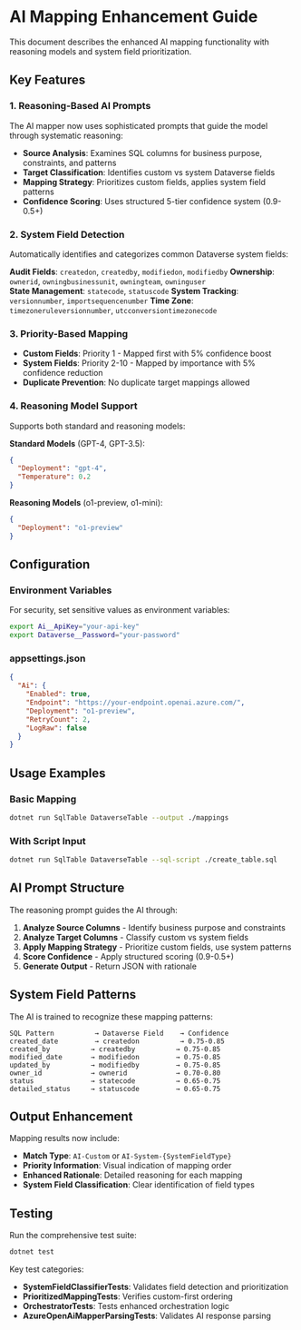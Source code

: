 # AI Mapping Enhancement Guide

This document describes the enhanced AI mapping functionality with reasoning models and system field prioritization.

## Key Features

### 1. Reasoning-Based AI Prompts
The AI mapper now uses sophisticated prompts that guide the model through systematic reasoning:

- **Source Analysis**: Examines SQL columns for business purpose, constraints, and patterns
- **Target Classification**: Identifies custom vs system Dataverse fields
- **Mapping Strategy**: Prioritizes custom fields, applies system field patterns
- **Confidence Scoring**: Uses structured 5-tier confidence system (0.9-0.5+)

### 2. System Field Detection
Automatically identifies and categorizes common Dataverse system fields:

**Audit Fields**: `createdon`, `createdby`, `modifiedon`, `modifiedby`
**Ownership**: `ownerid`, `owningbusinessunit`, `owningteam`, `owninguser`  
**State Management**: `statecode`, `statuscode`
**System Tracking**: `versionnumber`, `importsequencenumber`
**Time Zone**: `timezoneruleversionnumber`, `utcconversiontimezonecode`

### 3. Priority-Based Mapping
- **Custom Fields**: Priority 1 - Mapped first with 5% confidence boost
- **System Fields**: Priority 2-10 - Mapped by importance with 5% confidence reduction
- **Duplicate Prevention**: No duplicate target mappings allowed

### 4. Reasoning Model Support
Supports both standard and reasoning models:

**Standard Models** (GPT-4, GPT-3.5):
```json
{
  "Deployment": "gpt-4",
  "Temperature": 0.2
}
```

**Reasoning Models** (o1-preview, o1-mini):
```json
{
  "Deployment": "o1-preview"
}
```

## Configuration

### Environment Variables
For security, set sensitive values as environment variables:
```bash
export Ai__ApiKey="your-api-key"
export Dataverse__Password="your-password"
```

### appsettings.json
```json
{
  "Ai": {
    "Enabled": true,
    "Endpoint": "https://your-endpoint.openai.azure.com/",
    "Deployment": "o1-preview",
    "RetryCount": 2,
    "LogRaw": false
  }
}
```

## Usage Examples

### Basic Mapping
```bash
dotnet run SqlTable DataverseTable --output ./mappings
```

### With Script Input
```bash
dotnet run SqlTable DataverseTable --sql-script ./create_table.sql
```

## AI Prompt Structure

The reasoning prompt guides the AI through:

1. **Analyze Source Columns** - Identify business purpose and constraints
2. **Analyze Target Columns** - Classify custom vs system fields  
3. **Apply Mapping Strategy** - Prioritize custom fields, use system patterns
4. **Score Confidence** - Apply structured scoring (0.9-0.5+)
5. **Generate Output** - Return JSON with rationale

## System Field Patterns

The AI is trained to recognize these mapping patterns:

```
SQL Pattern          → Dataverse Field    → Confidence
created_date         → createdon          → 0.75-0.85
created_by          → createdby          → 0.75-0.85  
modified_date       → modifiedon         → 0.75-0.85
updated_by          → modifiedby         → 0.75-0.85
owner_id            → ownerid            → 0.70-0.80
status              → statecode          → 0.65-0.75
detailed_status     → statuscode         → 0.65-0.75
```

## Output Enhancement

Mapping results now include:
- **Match Type**: `AI-Custom` or `AI-System-{SystemFieldType}`
- **Priority Information**: Visual indication of mapping order
- **Enhanced Rationale**: Detailed reasoning for each mapping
- **System Field Classification**: Clear identification of field types

## Testing

Run the comprehensive test suite:
```bash
dotnet test
```

Key test categories:
- **SystemFieldClassifierTests**: Validates field detection and prioritization
- **PrioritizedMappingTests**: Verifies custom-first ordering
- **OrchestratorTests**: Tests enhanced orchestration logic
- **AzureOpenAiMapperParsingTests**: Validates AI response parsing